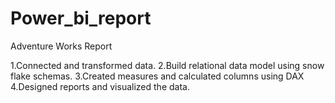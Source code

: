 # Power_bi_report

Adventure Works Report


1.Connected and transformed data. 
2.Build relational data model using snow flake schemas.
3.Created measures and calculated columns using DAX
4.Designed reports and visualized the data.
